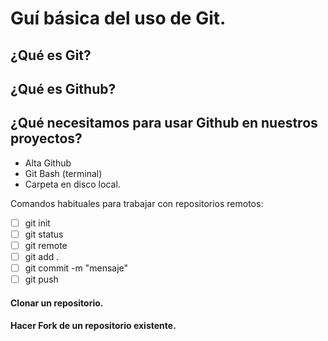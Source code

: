 # Guí básica del uso de Git.
## ¿Qué es Git?
## ¿Qué es Github?
## ¿Qué necesitamos para usar Github en nuestros proyectos?
- Alta Github
- Git Bash (terminal)
- Carpeta en disco local.

Comandos habituales para trabajar con repositorios remotos:
- [ ] git init
- [ ] git status
- [ ] git remote
- [ ] git add .
- [ ] git commit -m "mensaje"
- [ ] git push

#### Clonar un repositorio.

#### Hacer Fork de un repositorio existente.

